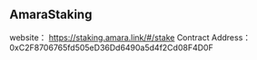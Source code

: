## AmaraStaking
website： https://staking.amara.link/#/stake
Contract Address： 0xC2F8706765fd505eD36Dd6490a5d4f2Cd08F4D0F
